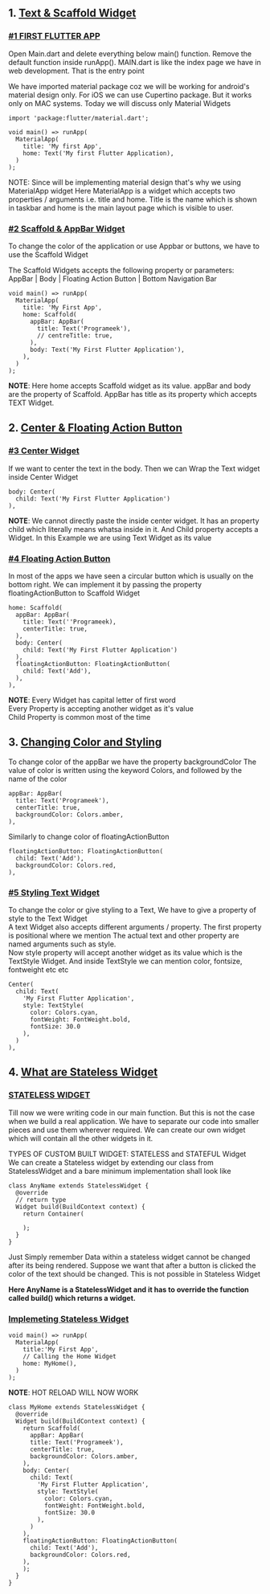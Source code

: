 ## 1. <u>Text & Scaffold Widget</u>

### <u>#1 FIRST FLUTTER APP</u>

Open Main.dart and delete everything below main() function. Remove the default function inside runApp(). MAIN.dart is like the index page we have in web development. That is the entry point

We have imported material package coz we will be working for android's material design only. For iOS we can use Cupertino package. But it works only on MAC systems. Today we will discuss only Material Widgets

```
import 'package:flutter/material.dart';

void main() => runApp(
  MaterialApp(
    title: 'My first App',
    home: Text('My first Flutter Application),
  )
);
```

NOTE: Since will be implementing material design that's why we using MaterialApp widget Here MaterialApp is a widget which accepts two properties / arguments i.e. title and home. Title is the name which is shown in taskbar and home is the main layout page which is visible to user.

### <u>#2 Scaffold & AppBar Widget</u>

To change the color of the application or use Appbar or buttons, we have to use the Scaffold Widget

The Scaffold Widgets accepts the following property or parameters:  
AppBar | Body | Floating Action Button | Bottom Navigation Bar

```
void main() => runApp(
  MaterialApp(
    title: 'My First App',
    home: Scaffold(
      appBar: AppBar(
        title: Text('Programeek'),
        // centreTitle: true,
      ),
      body: Text('My First Flutter Application'),
    ),
  )
);
```

**NOTE**: Here home accepts Scaffold widget as its value. appBar and body are the property of Scaffold. AppBar has title as its property which accepts TEXT Widget.

## 2. <u>Center & Floating Action Button</u>

### <u>#3 Center Widget</u>

If we want to center the text in the body. Then we can Wrap the Text widget inside Center Widget

```
body: Center(
  child: Text('My First Flutter Application')
),
```

**NOTE**: We cannot directly paste the inside center widget. It has an property child which literally means whatsa inside in it. And Child property accepts a Widget. In this Example we are using Text Widget as its value

### <u>#4 Floating Action Button</u>

In most of the apps we have seen a circular button which is usually on the bottom right. We can implement it by passing the property floatingActionButton to Scaffold Widget

```
home: Scaffold(
  appBar: AppBar(
    title: Text(''Programeek),
    centerTitle: true,
  ),
  body: Center(
    child: Text('My First Flutter Application')
  ),
  floatingActionButton: FloatingActionButton(
    child: Text('Add'),
  ),
),
```

**NOTE**: Every Widget has capital letter of first word  
Every Property is accepting another widget as it's value  
Child Property is common most of the time

## 3. <u>Changing Color and Styling</u>

To change color of the appBar we have the property backgroundColor The value of color is written using the keyword Colors, and followed by the name of the color

```
appBar: AppBar(
  title: Text('Programeek'),
  centerTitle: true,
  backgroundColor: Colors.amber,
),
```

Similarly to change color of floatingActionButton

```
floatingActionButton: FloatingActionButton(
  child: Text('Add'),
  backgroundColor: Colors.red,
),
```

### <u>#5 Styling Text Widget</u>

To change the color or give styling to a Text, We have to give a property of style to the Text Widget  
A text Widget also accepts different arguments / property. The first property is positional where we mention The actual text and other property are named arguments such as style.  
Now style property will accept another widget as its value which is the TextStyle Widget. And inside TextStyle we can mention color, fontsize, fontweight etc etc

```
Center(
  child: Text(
    'My First Flutter Application',
    style: TextStyle(
      color: Colors.cyan,
      fontWeight: FontWeight.bold,
      fontSize: 30.0
    ),
  )
),
```

## 4. <u>What are Stateless Widget</u>

### <u>STATELESS WIDGET</u>

Till now we were writing code in our main function. But this is not the case when we build a real application. We have to separate our code into smaller pieces and use them wherever required. We can create our own widget which will contain all the other widgets in it.

TYPES OF CUSTOM BUILT WIDGET: STATELESS and STATEFUL Widget  
We can create a Stateless widget by extending our class from StatelessWidget and a bare minimum implementation shall look like

```
class AnyName extends StatelessWidget {
  @override
  // return type
  Widget build(BuildContext context) {
    return Container(

    );
  }
}
```

Just Simply remember Data within a stateless widget cannot be changed after its being rendered. Suppose we want that after a button is clicked the color of the text should be changed. This is not possible in Stateless Widget

**Here AnyName is a StatelessWidget and it has to override the function called build() which returns a widget.**

### <u>Implemeting Stateless Widget</u>

```
void main() => runApp(
  MaterialApp(
    title:'My First App',
    // Calling the Home Widget
    home: MyHome(),
  )
);
```

**NOTE**: HOT RELOAD WILL NOW WORK

```
class MyHome extends StatelessWidget {
  @override
  Widget build(BuildContext context) {
    return Scaffold(
      appBar: AppBar(
      title: Text('Programeek'),
      centerTitle: true,
      backgroundColor: Colors.amber,
    ),
    body: Center(
      child: Text(
        'My First Flutter Application',
        style: TextStyle(
          color: Colors.cyan,
          fontWeight: FontWeight.bold,
          fontSize: 30.0
        ),
      )
    ),
    floatingActionButton: FloatingActionButton(
      child: Text('Add'),
      backgroundColor: Colors.red,
    ),
    );
  }
}
```
